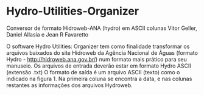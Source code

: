 # Hydro-Utilities-Organizer
Conversor de formato Hidroweb-ANA (hydro) em ASCII colunas
Vitor Geller,  Daniel Allasia e Jean R Favaretto

O software Hydro Utilities: Organizer tem como finalidade transformar os arquivos baixados do site Hidroweb da Agência Nacional de Águas (formato Hydro - http://hidroweb.ana.gov.br/) num formato mais prático para seu manuseio.
Os arquivos de entrada deverão estar em formato Hydro ASCII (extensão .txt)
O formato de saída é um arquivo ASCII (texto) como o indicado na figura 1. Na primeira coluna se encontra a data, e nas colunas restantes as informações dos arquivos Hydroweb. 
